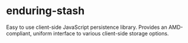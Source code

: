 enduring-stash
==============

Easy to use client-side JavaScript persistence library.  Provides an AMD-compliant, uniform interface to various client-side storage options.
